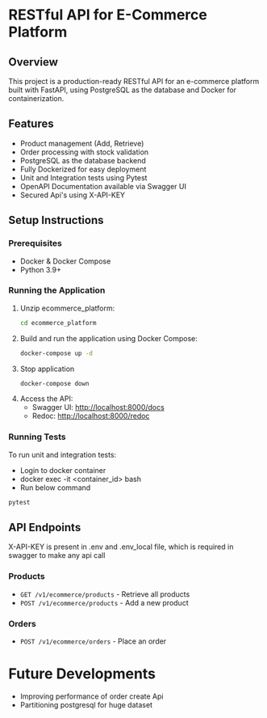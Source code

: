 # RESTful API for E-Commerce Platform

## Overview
This project is a production-ready RESTful API for an e-commerce platform built with FastAPI, using PostgreSQL as the database and Docker for containerization.

## Features
- Product management (Add, Retrieve)
- Order processing with stock validation
- PostgreSQL as the database backend
- Fully Dockerized for easy deployment
- Unit and Integration tests using Pytest
- OpenAPI Documentation available via Swagger UI
- Secured Api's using X-API-KEY

## Setup Instructions

### Prerequisites
- Docker & Docker Compose
- Python 3.9+

### Running the Application
1. Unzip ecommerce_platform:
   ```bash
   cd ecommerce_platform
   ```
2. Build and run the application using Docker Compose:
   ```bash
   docker-compose up -d
   ```
3. Stop application
    ```bash
   docker-compose down
   ```
4. Access the API:
   - Swagger UI: [http://localhost:8000/docs](http://localhost:8000/docs)
   - Redoc: [http://localhost:8000/redoc](http://localhost:8000/redoc)

### Running Tests
To run unit and integration tests:
   - Login to docker container
   - docker exec -it <container_id> bash
   - Run below command
```bash
pytest
```

## API Endpoints
X-API-KEY is present in .env and .env_local file, which is required in swagger to make any api call
### Products
- `GET /v1/ecommerce/products` - Retrieve all products
- `POST /v1/ecommerce/products` - Add a new product

### Orders
- `POST /v1/ecommerce/orders` - Place an order

# Future Developments
   - Improving performance of order create Api
   - Partitioning postgresql for huge dataset
